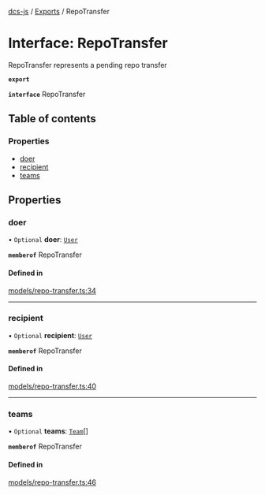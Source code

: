[dcs-js](../README.md) / [Exports](../modules.md) / RepoTransfer

# Interface: RepoTransfer

RepoTransfer represents a pending repo transfer

**`export`**

**`interface`** RepoTransfer

## Table of contents

### Properties

- [doer](RepoTransfer.md#doer)
- [recipient](RepoTransfer.md#recipient)
- [teams](RepoTransfer.md#teams)

## Properties

### <a id="doer" name="doer"></a> doer

• `Optional` **doer**: [`User`](User.md)

**`memberof`** RepoTransfer

#### Defined in

[models/repo-transfer.ts:34](https://github.com/unfoldingWord/dcs-js/blob/09d5a5e/models/repo-transfer.ts#L34)

___

### <a id="recipient" name="recipient"></a> recipient

• `Optional` **recipient**: [`User`](User.md)

**`memberof`** RepoTransfer

#### Defined in

[models/repo-transfer.ts:40](https://github.com/unfoldingWord/dcs-js/blob/09d5a5e/models/repo-transfer.ts#L40)

___

### <a id="teams" name="teams"></a> teams

• `Optional` **teams**: [`Team`](Team.md)[]

**`memberof`** RepoTransfer

#### Defined in

[models/repo-transfer.ts:46](https://github.com/unfoldingWord/dcs-js/blob/09d5a5e/models/repo-transfer.ts#L46)
